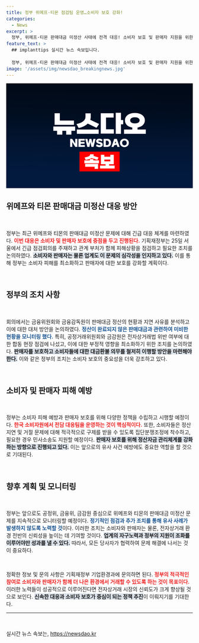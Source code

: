 ```yaml
---
title: 정부 위메프·티몬 점검팀 운영…소비자 보호 강화!
categories:
  - News
excerpt: >
  정부, 위메프·티몬 판매대금 미정산 사태에 전격 대응! 소비자 보호 및 판매자 지원을 위한 긴급 회의 개최, 신속한 피해 구제 방안 마련에 나선다. 이들을 지켜보는 이목이 집중되고 있다.
feature_text: >
  ## implanttips 실시간 뉴스 속보입니다.

  정부, 위메프·티몬 판매대금 미정산 사태에 전격 대응! 소비자 보호 및 판매자 지원을 위한 긴급 회의 개최, 신속한 피해 구제 방안 마련에 나선다. 이들을 지켜보는 이목이 집중되고 있다.
image: '/assets/img/newsdao_breakingnews.jpg'
---
```


<p><img src="/assets/img/newsdao_breakingnews.jpg" alt="implanttips 속보" /></p>

<h2 data-ke-size="size26">위메프와 티몬 판매대금 미정산 대응 방안</h2>

<p data-ke-size="size16">&nbsp;</p>

<p>정부는 최근 위메프와 티몬의 판매대금 미정산 문제에 대해 긴급 대응 체계를 마련하였다. <b><span style="color: #ee2323;">이번 대응은 소비자 및 판매자 보호에 중점을 두고 진행된다.</span></b> 기획재정부는 25일 서울에서 긴급 점검회의를 주재하고 관계 부처가 함께 피해상황을 점검하고 필요한 조치를 논의하였다. <b><span style="background-color: #21538527;">소비자와 판매자는 물론 업계도 이 문제의 심각성을 인지하고 있다.</span></b> 이를 통해 정부는 소비자 피해를 최소화하고 판매자에 대한 보호를 강화할 계획이다.</p>

<p data-ke-size="size16">&nbsp;</p>

<h2 data-ke-size="size26">정부의 조치 사항</h2>

<p data-ke-size="size16">&nbsp;</p>

<p>회의에서는 금융위원회와 금융감독원이 판매대금 정산의 현황과 지연 사유를 분석하고 이에 대한 대처 방안을 논의하였다. <b><span style="color: #1a5490;">정산이 완료되지 않은 판매대금과 관련하여 미비한 현황을 모니터링 했다.</span></b> 특히, 공정거래위원회와 금감원은 전자상거래법 위반 여부에 대한 합동 현장 점검에 나섰고, 이에 대한 부정적 영향을 최소화하기 위한 조치를 논의하였다. <b><span style="background-color: #21538527;">판매자를 보호하고 소비자들에 대한 대금환불 의무를 철저히 이행할 방안을 마련해야 한다.</span></b> 이와 같은 정부의 조치는 소비자 보호의 중요성을 더욱 강조하고 있다.</p>

<p data-ke-size="size16">&nbsp;</p>

<h2 data-ke-size="size26">소비자 및 판매자 피해 예방</h2>

<p data-ke-size="size16">&nbsp;</p>

<p>정부는 소비자 피해 예방과 판매자 보호를 위해 다양한 정책을 수립하고 시행할 예정이다. <b><span style="color: #ee2323;">한국 소비자원에서 전담 대응팀을 운영하는 것이 핵심적이다.</span></b> 또한, 소비자들은 정산 지연 및 거절 문제에 대해 적극적으로 구제를 받을 수 있도록 집단분쟁조정에 착수하고, 필요한 경우 민사소송도 지원할 예정이다. <b><span style="background-color: #21538527;">판매자 보호를 위해 정산자금 관리체계를 강화하는 방향으로 진행되고 있다.</span></b> 이는 앞으로의 유사 사건 예방에도 중요한 역할을 할 것으로 기대된다.</p>

<p data-ke-size="size16">&nbsp;</p>

<h2 data-ke-size="size26">향후 계획 및 모니터링</h2>

<p data-ke-size="size16">&nbsp;</p>

<p>정부는 앞으로도 공정위, 금융위, 금감원 중심으로 위메프와 티몬의 판매대금 미정산 문제를 지속적으로 모니터링할 예정이다. <b><span style="color: #1a5490;">정기적인 점검과 추가 조치를 통해 유사 사례가 발생하지 않도록 노력할 것</span></b>이다. 이러한 조치는 소비자와 판매자는 물론, 전자상거래 환경 전반의 신뢰성을 높이는 데 기여할 것이다. <b><span style="background-color: #21538527;">업계의 자구노력과 정부의 지원이 조화를 이루어야만 성과를 낼 수 있다.</span></b> 따라서, 모든 당사자가 협력하여 문제 해결에 나서는 것이 중요하다.</p>

<p data-ke-size="size16">&nbsp;</p>

<p>정확한 정보 및 문의 사항은 기획재정부 기업환경과에 문의하면 된다. <b><span style="color: #ee2323;">정부의 적극적인 참여로 소비자와 판매자가 함께 더 나은 환경에서 거래할 수 있도록 하는 것이 목표이다.</span></b> 이러한 노력들이 성공적으로 이루어진다면 전자상거래 시장의 신뢰도가 크게 향상될 것으로 보인다. <b><span style="background-color: #21538527;">신속한 대응과 소비자 보호가 중심이 되는 정책 추진</span></b>이 이뤄지기를 기대한다.</p>

<hr>

<p data-ke-size="size16">&nbsp;</p>
실시간 뉴스 속보는, <a href="https://newsdao.kr" rel="dofollow">https://newsdao.kr</a>



